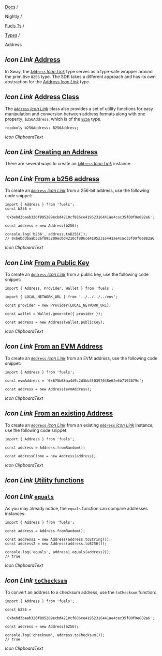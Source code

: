 [Docs](https://docs.fuel.network/) /

Nightly  /

[Fuels Ts](https://docs.fuel.network/docs/nightly/fuels-ts/) /

[Types](https://docs.fuel.network/docs/nightly/fuels-ts/types/) /

Address

## _Icon Link_ [Address](https://docs.fuel.network/docs/nightly/fuels-ts/types/address/\#address)

In Sway, the [`Address` _Icon Link_](https://fuels-ts-docs-api-nightly.vercel.app/classes/_fuel_ts_address.Address.html) type serves as a type-safe wrapper around the primitive `B256` type. The SDK takes a different approach and has its own abstraction for the [Address _Icon Link_](https://fuels-ts-docs-api-nightly.vercel.app/classes/_fuel_ts_address.Address.html) type.

## _Icon Link_ [Address Class](https://docs.fuel.network/docs/nightly/fuels-ts/types/address/\#address-class)

The [`Address` _Icon Link_](https://fuels-ts-docs-api-nightly.vercel.app/classes/_fuel_ts_address.Address.html) class also provides a set of utility functions for easy manipulation and conversion between address formats along with one property; `b256Address`, which is of the [`B256`](https://docs.fuel.network/docs/nightly/fuels-ts/types/b256/) type.

```fuel_Box fuel_Box-idXKMmm-css
readonly b256Address: B256Address;
```

_Icon ClipboardText_

## _Icon Link_ [Creating an Address](https://docs.fuel.network/docs/nightly/fuels-ts/types/address/\#creating-an-address)

There are several ways to create an [`Address` _Icon Link_](https://fuels-ts-docs-api-nightly.vercel.app/classes/_fuel_ts_address.Address.html) instance:

## _Icon Link_ [From a b256 address](https://docs.fuel.network/docs/nightly/fuels-ts/types/address/\#from-a-b256-address)

To create an [`Address` _Icon Link_](https://fuels-ts-docs-api-nightly.vercel.app/classes/_fuel_ts_address.Address.html) from a 256-bit address, use the following code snippet:

```fuel_Box fuel_Box-idXKMmm-css
import { Address } from 'fuels';
const b256 =
  '0xbebd3baab326f895289ecbd4210cf886ce41952316441ae4cac35f00f0e882a6';

const address = new Address(b256);

console.log('b256', address.toB256());
// 0xbebd3baab326f895289ecbd4210cf886ce41952316441ae4cac35f00f0e882a6
```

_Icon ClipboardText_

## _Icon Link_ [From a Public Key](https://docs.fuel.network/docs/nightly/fuels-ts/types/address/\#from-a-public-key)

To create an [`Address` _Icon Link_](https://fuels-ts-docs-api-nightly.vercel.app/classes/_fuel_ts_address.Address.html) from a public key, use the following code snippet:

```fuel_Box fuel_Box-idXKMmm-css
import { Address, Provider, Wallet } from 'fuels';

import { LOCAL_NETWORK_URL } from '../../../../env';

const provider = new Provider(LOCAL_NETWORK_URL);

const wallet = Wallet.generate({ provider });

const address = new Address(wallet.publicKey);
```

_Icon ClipboardText_

## _Icon Link_ [From an EVM Address](https://docs.fuel.network/docs/nightly/fuels-ts/types/address/\#from-an-evm-address)

To create an [`Address` _Icon Link_](https://fuels-ts-docs-api-nightly.vercel.app/classes/_fuel_ts_address.Address.html) from an EVM address, use the following code snippet:

```fuel_Box fuel_Box-idXKMmm-css
import { Address } from 'fuels';

const evmAddress = '0x675b68aa4d9c2d3bb3f0397048e62e6b7192079c';

const address = new Address(evmAddress);
```

_Icon ClipboardText_

## _Icon Link_ [From an existing Address](https://docs.fuel.network/docs/nightly/fuels-ts/types/address/\#from-an-existing-address)

To create an [`Address` _Icon Link_](https://fuels-ts-docs-api-nightly.vercel.app/classes/_fuel_ts_address.Address.html) from an existing [`Address` _Icon Link_](https://fuels-ts-docs-api-nightly.vercel.app/classes/_fuel_ts_address.Address.html) instance, use the following code snippet:

```fuel_Box fuel_Box-idXKMmm-css
import { Address } from 'fuels';

const address = Address.fromRandom();

const addressClone = new Address(address);
```

_Icon ClipboardText_

## _Icon Link_ [Utility functions](https://docs.fuel.network/docs/nightly/fuels-ts/types/address/\#utility-functions)

## _Icon Link_ [`equals`](https://docs.fuel.network/docs/nightly/fuels-ts/types/address/\#equals)

As you may already notice, the `equals` function can compare addresses instances:

```fuel_Box fuel_Box-idXKMmm-css
import { Address } from 'fuels';

const address = Address.fromRandom();

const address1 = new Address(address.toString());
const address2 = new Address(address.toB256());

console.log('equals', address1.equals(address2));
// true
```

_Icon ClipboardText_

## _Icon Link_ [`toChecksum`](https://docs.fuel.network/docs/nightly/fuels-ts/types/address/\#tochecksum)

To convert an address to a checksum address, use the `toChecksum` function:

```fuel_Box fuel_Box-idXKMmm-css
import { Address } from 'fuels';

const b256 =
  '0xbebd3baab326f895289ecbd4210cf886ce41952316441ae4cac35f00f0e882a6';

const address = new Address(b256);

console.log('checksum', address.toChecksum());
// true
```

_Icon ClipboardText_